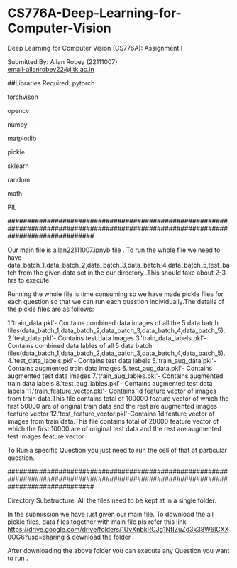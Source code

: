 # CS776A-Deep-Learning-for-Computer-Vision
Deep Learning for Computer Vision (CS776A): Assignment I

Submitted By: Allan Robey (22111007)<br>
email-allanrobey22@iitk.ac.in

##Libraries Required:
pytorch

torchvison

opencv

numpy

matplotlib

pickle

sklearn

random 

math

PIL 


######################################################################################################################################

Our main file is allan22111007.ipnyb file . To run the whole file we need to have data_batch_1,data_batch_2,data_batch_3,data_batch_4,data_batch_5,test_batch from the given data set in the our directory .This should take about 2-3 hrs to execute.

Running the whole file is time consuming so we have made pickle files for each question so that we can run each question individually.The details of the pickle files are as follows:

1.'train_data.pkl'- Contains combined data images of all the 5 data batch files(data_batch_1,data_batch_2,data_batch_3,data_batch_4,data_batch_5).
2.'test_data.pkl'- Contains test data images
3.'train_data_labels.pkl'-Contains combined data lables of all 5 data batch files(data_batch_1,data_batch_2,data_batch_3,data_batch_4,data_batch_5).
4.'test_data_labels.pkl'- Contains test data labels
5.'train_aug_data.pkl'-Contains augmented train data images 
6.'test_aug_data.pkl'- Contains augmented test data images
7.'train_aug_lables.pkl'- Contains augmented train data labels
8.'test_aug_lables.pkl'- Contains augmented test data labels
11.'train_feature_vector.pkl'- Contains 1d feature vector of images from train data.This file contains total of 100000 feature vector of which the first 50000 are of original train data and the rest are augmented images feature vector
12.'test_feature_vector.pkl'-Contains 1d feature vector of images from train data.This file contains total of 20000 feature vector of which the first 10000 are of original test data and the rest are augmented test images feature vector



To Run a specific Question you just need to run the cell of that of particular question.

######################################################################################################################################

Directory Substructure:
All the files need to be kept at in a single folder.



In the submission we have just given our main file. To download the all pickle files, data files,together with main file pls refer this link https://drive.google.com/drive/folders/1UvXnbkRCJg1NfIZuZd3x38W6lCXX0OG6?usp=sharing  & download the folder .

After downloading the above folder you can execute any Question you want to run .

